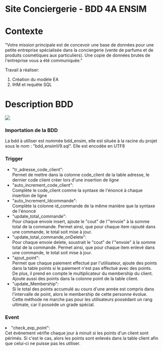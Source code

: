 # Site Conciergerie - BDD 4A ENSIM

<h1>Contexte</h1>

"Votre mission principale est de concevoir une base de données pour une petite entreprise spécialisée dans la conciergerie (vente de parfums et de produits cosmétiques aux particuliers).
Une copie de données brutes de l'entreprise vous a été communiquée."

Travail à réaliser:
<ol>
<li>Création du modèle EA</li>
<li>IHM et requête SQL</li>
</ol>

<h1>Description BDD</h1>
<img src="https://user-images.githubusercontent.com/87482855/214006386-e071a494-328f-4176-98c0-96917c8b2b14.png"/>
<h3>Importation de la BDD</h3>
La bdd à utiliser est nommée bdd_ensim, elle est située à la racine du projet sous le nom : "bdd_ensimV9.sql".
Elle est encodée en UTF8
<h3>Trigger</h3>

<ul>
<li>"tr_adresse_code_client":
</li>
Permet de mettre dans la colonne code_client de la table adresse, le dernier code client créer lors d'une insertion de ligne
<br>
<li>"auto_increment_code_client":
</li>
Complète le code_client comme la syntaxe de l'énoncé à chaque insertion de ligne
<br>
<li>"auto_Increment_Idcommande":
</li>
Complète la colonne id_commande de la même manière que la syntaxe de l'énoncé <br>
<li>"update_total_commande":
</li>
Pour chaque envoie insert, ajoute le "cout" de l'"envoie" à la somme total de la commande.
Permet ainsi, que pour chaque item rajouté dans une commande, le total soit mise  à jour. <br>

<li>"update_total_commande_onDelete": 
</li>
Pour chaque envoie delete, soustrait le "cout" de l'"envoie" à la somme total de la commande.
Permet ainsi, que pour chaque item enlevé dans une commande, le total soit mise à jour.<br>

<li>"ajout_point":
</li>
Permet que chaque paiement effectué par l'utilisateur, ajoute des points dans la table points si le paiement n'est pas effectué avec des points. De plus, il prend en compte le multiplicateur du membership du client. Ajoute aussi des points dans la colonne point de la table client. <br>

<li>"update_Membership":
</li>
Si le total des points accumulé au cours d'une année est compris dans l'intervalle de point, alors le membership de cette personne évolue.
Cette méthode ne marche pas pour les utilisateurs possédant un rang ultimate, car il possède un grade spécial. <br>


</ul>
<h3>Event</h3>

<li>"check_exp_point":
</li>
Cet évènement vérifie chaque jour à minuit si les points d'un client sont périmés. Si c'est le cas, alors les points sont enlevés dans la table client afin que celui-ci ne puisse pas les utiliser.


